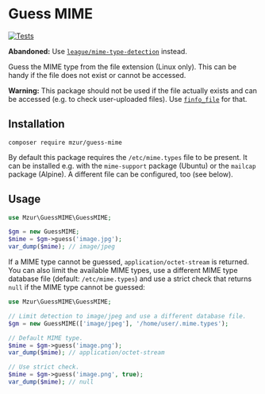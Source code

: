 # Guess MIME

[![Tests](https://github.com/mzur/guess-mime/actions/workflows/php.yml/badge.svg)](https://github.com/mzur/guess-mime/actions/workflows/php.yml)

**Abandoned:** Use [`league/mime-type-detection`](https://github.com/thephpleague/mime-type-detection) instead.

Guess the MIME type from the file extension (Linux only). This can be handy if the file does not exist or cannot be accessed.

**Warning:** This package should not be used if the file actually exists and can be accessed (e.g. to check user-uploaded files). Use [`finfo_file`](https://www.php.net/manual/en/function.finfo-file.php) for that.

## Installation

```
composer require mzur/guess-mime
```

By default this package requires the `/etc/mime.types` file to be present. It can be installed e.g. with the `mime-support` package (Ubuntu) or the `mailcap` package (Alpine). A different file can be configured, too (see below).

## Usage

```php
use Mzur\GuessMIME\GuessMIME;

$gm = new GuessMIME;
$mime = $gm->guess('image.jpg');
var_dump($mime); // image/jpeg
```

If a MIME type cannot be guessed, `application/octet-stream` is returned. You can also limit the available MIME types, use a different MIME type database file (default: `/etc/mime.types`) and use a strict check that returns `null` if the MIME type cannot be guessed:

```php
use Mzur\GuessMIME\GuessMIME;

// Limit detection to image/jpeg and use a different database file.
$gm = new GuessMIME(['image/jpeg'], '/home/user/.mime.types');

// Default MIME type.
$mime = $gm->guess('image.png');
var_dump($mime); // application/octet-stream

// Use strict check.
$mime = $gm->guess('image.png', true);
var_dump($mime); // null
```
